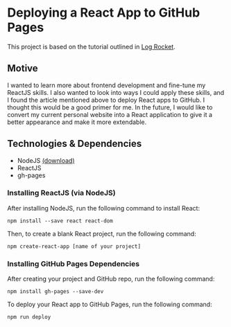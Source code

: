 # Deploying a React App to GitHub Pages

This project is based on the tutorial outlined in [Log Rocket](https://blog.logrocket.com/deploying-react-apps-github-pages/#:~:text=The%20simplicity%20of%20deploying%20a,own%20custom%20domain%20or%20subdomain.).

## Motive

I wanted to learn more about frontend development and fine-tune my ReactJS skills. I also wanted to look into ways I could apply these skills, and I found the article mentioned above to deploy React apps to GitHub. I thought this would be a good primer for me. In the future, I would like to convert my current personal website into a React application to give it a better appearance and make it more extendable.

## Technologies & Dependencies

<ul>
    <li>NodeJS <a href="https://nodejs.org/en/">(download)</a></li>
    <li>ReactJS</li>
    <li>gh-pages</li>
</ul>

### Installing ReactJS (via NodeJS)

After installing NodeJS, run the following command to install React:

``npm install --save react react-dom``

Then, to create a blank React project, run the following command:

``npm create-react-app [name of your project]``

### Installing GitHub Pages Dependencies

After creating your project and GitHub repo, run the following command:

``npm install gh-pages --save-dev``

To deploy your React app to GitHub Pages, run the following command:

``npm run deploy``